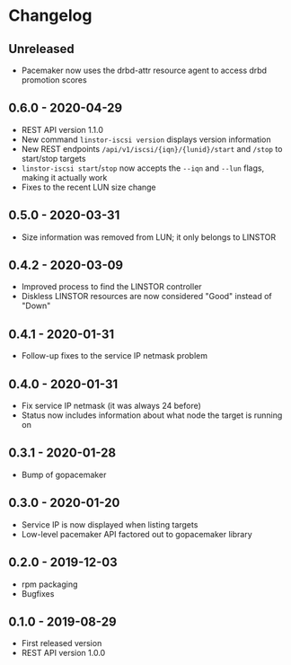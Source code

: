 # Changelog

## Unreleased
* Pacemaker now uses the drbd-attr resource agent to access drbd promotion scores

## 0.6.0 - 2020-04-29
* REST API version 1.1.0
* New command `linstor-iscsi version` displays version information
* New REST endpoints `/api/v1/iscsi/{iqn}/{lunid}/start` and `/stop` to start/stop targets
* `linstor-iscsi start`/`stop` now accepts the `--iqn` and `--lun` flags, making it actually work
* Fixes to the recent LUN size change

## 0.5.0 - 2020-03-31
* Size information was removed from LUN; it only belongs to LINSTOR

## 0.4.2 - 2020-03-09
* Improved process to find the LINSTOR controller
* Diskless LINSTOR resources are now considered "Good" instead of "Down"

## 0.4.1 - 2020-01-31
* Follow-up fixes to the service IP netmask problem

## 0.4.0 - 2020-01-31
* Fix service IP netmask (it was always 24 before)
* Status now includes information about what node the target is running on

## 0.3.1 - 2020-01-28
* Bump of gopacemaker

## 0.3.0 - 2020-01-20
* Service IP is now displayed when listing targets
* Low-level pacemaker API factored out to gopacemaker library

## 0.2.0 - 2019-12-03
* rpm packaging
* Bugfixes

## 0.1.0 - 2019-08-29
* First released version
* REST API version 1.0.0
